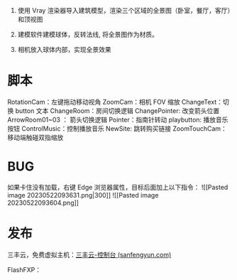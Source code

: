 1. 使用 Vray 渲染器导入建筑模型，渲染三个区域的全景图（卧室，餐厅，客厅）和顶视图

1. 建模软件建模球体，反转法线, 将全景图作为材质。
2. 相机放入球体内部，实现全景效果

# 脚本
RotationCam：左键拖动移动视角
ZoomCam：相机 FOV 缩放
ChangeText：切换 button 文本
ChangeRoom：房间切换逻辑
ChangePointer: 改变箭头位置
ArrowRoom01~03 ： 箭头切换逻辑
Pointer：指南针转动
playbutton: 播放音乐按钮
ControlMusic：控制播放音乐
NewSite: 跳转购买链接
ZoomTouchCam：移动端触碰双指缩放
# BUG
如果卡住没有加载，右键 Edge 浏览器属性，目标后面加上以下指令：
![[Pasted image 20230522093631.png|300]]
![[Pasted image 20230522093604.png]]

# 发布
三丰云，免费虚拟主机：[三丰云-控制台 (sanfengyun.com)](https://www.sanfengyun.com/control/#/product)

FlashFXP：